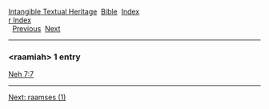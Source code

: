 [Intangible Textual Heritage](../../index)  [Bible](../index) 
[Index](index)   
[r Index](_r_)  
  [Previous](c09075)  [Next](c09077) 

------------------------------------------------------------------------

### &lt;raamiah&gt; 1 entry

[Neh 7:7](../kjv/neh007.htm#007)  

------------------------------------------------------------------------

[Next: raamses (1)](c09077)
